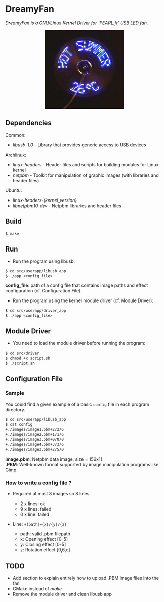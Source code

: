 DreamyFan
=========
*DreamyFan is a GNU/Linux Kernel Driver for 'PEARL.fr' USB LED fan.*

<div style="text-align:center"><img src="fan.jpg" /></div>

## Dependencies

Common:

* *libusb-1.0* - Library that provides generic access to USB devices

Archlinux:

* *linux-headers* - Header files and scripts for building modules for Linux kernel
* *netpbm* - Toolkit for manipulation of graphic images (with libraries and header files)

Ubuntu:

* *linux-headers-{kernel_version}*
* *libnetpbm10-dev* - Netpbm libraries and header files

## Build

```
$ make
```

## Run

* Run the program using libusb:
```
$ cd src/userapp/libusb_app
$ ./app <config_file>
```
**config_file**: path of a config file that contains image paths and effect configuration (cf. Configuration File).

* Run the program using the kernel module driver (cf. Module Driver):
```
$ cd src/userapp/driver_app
$ ./app <config_file>
```

## Module Driver

* You need to load the module driver before running the program:

```
$ cd src/driver
$ chmod +x script.sh
$ ./script.sh
```

## Configuration File

### Sample

You could find a given example of a basic `config` file in each program directory.

```
$ cd src/userapp/libusb_app
$ cat config
+./images/image1.pbm+2/2/6
+./images/image2.pbm+1/1/6
+./images/image3.pbm+0/0/0
+./images/image4.pbm+3/3/6
+./images/image3.pbm+2/5/0
```

**image.pbm**: Netpbm data image, size = 156x11.<br />
**.PBM**: Well-known format supported by image manipulation programs like Gimp.

### How to write a config file ?

* Required at most 8 images so 8 lines
  * 2 x lines: ok
  * 9 x lines: failed
  * 0 x line: failed

* Line: `+{path}+{x}/{y}/{z}`
  * path: valid .pbm filepath
  * x: Opening effect [0-5]
  * y: Closing effect [0-5]
  * z: Rotation effect [0,6,c]

## TODO

* Add section to explain entirely how to upload .PBM image files into the fan
* CMake instead of *make*
* Remove the module driver and clean libusb app
